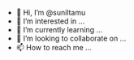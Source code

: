 - 👋 Hi, I’m @suniltamu
- 👀 I’m interested in ...
- 🌱 I’m currently learning ...
- 💞️ I’m looking to collaborate on ...
- 📫 How to reach me ...

<!---
suniltamu/suniltamu is a ✨ special ✨ repository because its `README.md` (this file) appears on your GitHub profile.
You can click the Preview link to take a look at your changes.
--->
